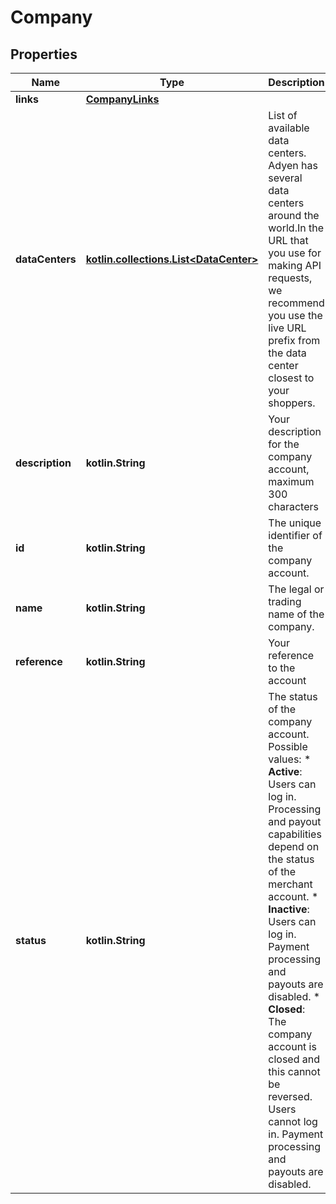 
# Company

## Properties
Name | Type | Description | Notes
------------ | ------------- | ------------- | -------------
**links** | [**CompanyLinks**](CompanyLinks.md) |  |  [optional]
**dataCenters** | [**kotlin.collections.List&lt;DataCenter&gt;**](DataCenter.md) | List of available data centers.  Adyen has several data centers around the world.In the URL that you use for making API requests, we recommend you use the live URL prefix from the data center closest to your shoppers. |  [optional]
**description** | **kotlin.String** | Your description for the company account, maximum 300 characters |  [optional]
**id** | **kotlin.String** | The unique identifier of the company account. |  [optional]
**name** | **kotlin.String** | The legal or trading name of the company. |  [optional]
**reference** | **kotlin.String** | Your reference to the account |  [optional]
**status** | **kotlin.String** | The status of the company account.  Possible values:  * **Active**: Users can log in. Processing and payout capabilities depend on the status of the merchant account. * **Inactive**: Users can log in. Payment processing and payouts are disabled. * **Closed**: The company account is closed and this cannot be reversed. Users cannot log in. Payment processing and payouts are disabled. |  [optional]



